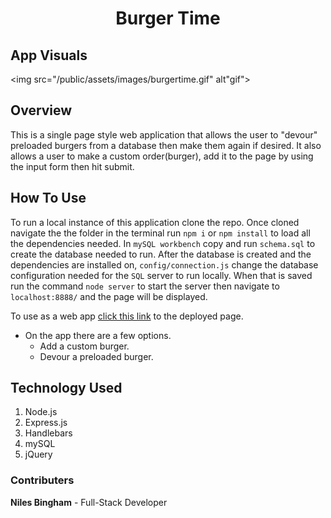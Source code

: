 # <p align="center">Burger Time</p>

## App Visuals

<img src="/public/assets/images/burgertime.gif" alt"gif">

## Overview

This is a single page style web application that allows the user to "devour" preloaded burgers from a database then make them again if desired. It also allows a user to make a custom order(burger), add it to the page by using the input form then hit submit.

## How To Use

To run a local instance of this application clone the repo. Once cloned navigate the the folder in the terminal run `npm i` or `npm install` to load all the dependencies needed. In `mySQL workbench` copy and run `schema.sql` to create the database needed to run. After the database is created and the dependencies are installed on, `config/connection.js` change the database configuration needed for the `SQL` server to run locally. When that is saved run the command `node server` to start the server then navigate to `localhost:8888/` and the page will be displayed.

To use as a web app [click this link]() to the deployed page.

- On the app there are a few options.
  - Add a custom burger.
  - Devour a preloaded burger.

## Technology Used

1. Node.js
2. Express.js
3. Handlebars
4. mySQL
5. jQuery

### Contributers

**Niles Bingham** - Full-Stack Developer
